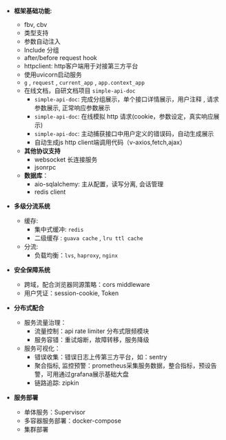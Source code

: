 - **框架基础功能**:
  - fbv, cbv
  - 类型支持
  - 参数自动注入
  - Include 分组
  - after/before request hook
  - httpclient: http客户端用于对接第三方平台
  - 使用uvicorn启动服务
  - `g` ,  `request` , `current_app` , `app.context_app`
  - 在线文档，自研文档项目 `simple-api-doc`
    - `simple-api-doc`: 完成分组展示，单个接口详情展示，用户注释 , 请求参数展示, 正常响应参数展示
    - `simple-api-doc`: 在线模拟 http 请求(cookie，参数设定，真实响应展示)
    - `simple-api-doc`: 主动捕获接口中用户定义的错误码，自动生成展示
    - 自动生成js http client端调用代码（v-axios,fetch,ajax）
  - **其他协议支持**
    - websocket 长连接服务
    - jsonrpc
  - **数据库**：
    - aio-sqlalchemy: 主从配置，读写分离, 会话管理
    - redis client

- **多级分流系统**
  - 缓存:
    - 集中式缓冲: `redis`
    - 二级缓存 : `guava cache` , `lru ttl cache`
  - 分流:
    - 负载均衡：`lvs`, `haproxy`, `nginx`

- **安全保障系统**
  - 跨域，配合浏览器同源策略：cors middleware
  - 用户凭证：session-cookie, Token

- **分布式配合**
  - 服务流量治理：
    - 流量控制：api rate limiter 分布式限频模块
    - 服务容错：重试熔断，故障转移，服务降级
  - 服务可视化：
    - 错误收集：错误日志上传第三方平台，如：sentry
    - 聚合指标, 监控预警：prometheus采集服务数据，整合指标，预设告警，可用通过grafana展示基础大盘
    - 链路追踪: zipkin

- **服务部署**
  - 单体服务：Supervisor
  - 多容器服务部署：docker-compose
  - 集群部署